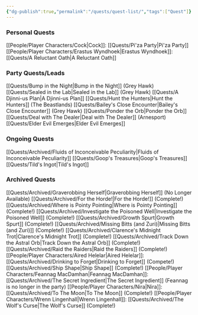 ```yaml
---
{"dg-publish":true,"permalink":"/quests/quest-list/","tags":["Quest"]}
---
```


### Personal Quests
[[People/Player Characters/Cock\|Cock]]: [[Quests/Pi'za Party\|Pi'za Party]]
[[People/Player Characters/Erastus Wyndhoek\|Erastus Wyndhoek]]: [[Quests/A Reluctant Oath\|A Reluctant Oath]]
### Party Quests/Leads
[[Quests/Bump in the Night\|Bump in the Night]] (Grey Hawk)
[[Quests/Sealed in the Lab\|Sealed in the Lab]] (Grey Hawk)
[[Quests/A Djinni-us Plan\|A Djinni-us Plan]]
[[Quests/Hunt the Hunters\|Hunt the Hunters]] (The Beastlands)
[[Quests/Bailey's Close Encounter\|Bailey's Close Encounter]] (Grey Hawk)
[[Quests/Ponder the Orb\|Ponder the Orb]]
[[Quests/Deal with The Dealer\|Deal with The Dealer]] (Arnesport)
[[Quests/Elder Evil Emerges\|Elder Evil Emerges]]
### Ongoing Quests
[[Quests/Archived/Fluids of Inconceivable Peculiarity\|Fluids of Inconceivable Peculiarity]]
[[Quests/Goop's Treasures\|Goop's Treasures]]
[[Quests/Tild's Ingot\|Tild's Ingot]]
### Archived Quests
[[Quests/Archived/Graverobbing Herself\|Graverobbing Herself]] (No Longer Available)
[[Quests/Archived/For the Horde!\|For the Horde!]] (Complete!)
[[Quests/Archived/Where is Pointy Pointing\|Where is Pointy Pointing]] (Complete!)
[[Quests/Archived/Investigate the Poisoned Well\|Investigate the Poisoned Well]] (Complete!)
[[Quests/Archived/Growth Spurt\|Growth Spurt]] (Complete!)
[[Quests/Archived/Missing Bitts (and Zuri)\|Missing Bitts (and Zuri)]] (Complete!)
[[Quests/Archived/Clarence's Midnight Trot\|Clarence's Midnight Trot]] (Complete!)
[[Quests/Archived/Track Down the Astral Orb\|Track Down the Astral Orb]] (Complete!)
[[Quests/Archived/Raid the Raiders\|Raid the Raiders]] (Complete!)
[[People/Player Characters/Aired Helelar\|Aired Helelar]]: [[Quests/Archived/Drinking to Forget\|Drinking to Forget]] (Compete!)
[[Quests/Archived/Ship Shape\|Ship Shape]] (Complete!)
[[People/Player Characters/Feannag MacDamhan\|Feannag MacDamhan]]: [[Quests/Archived/The Secret Ingredient\|The Secret Ingredient]] (Feannag is no longer in the party)
[[People/Player Characters/Nira\|Nira]]: [[Quests/Archived/To The Moon\|To The Moon]] (Complete!)
[[People/Player Characters/Wrenn Lingenhall\|Wrenn Lingenhall]]: [[Quests/Archived/The Wolf's Curse\|The Wolf's Curse]] (Complete!)


